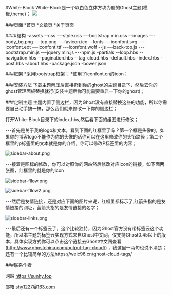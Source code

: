 #White-Block
White-Block是一个以白色立体方块为题的Ghost主题(模板,theme)；
![](https://github.com/Weic96/Whie-Block/blob/master/about-images/white-block.jpg)



###页面
	*首页
    *文章页
    *关于页面

####结构
	-assets
    	--css
        	---style.css
            ---bootstrap.min.css
        --images
        	---body_bg.png
            ---top.png
            ---favicon.ico
        --fonts
        	---iconfont.svg
            ---iconfont.eot
            ---iconfont.ttf
            ---iconfont.woff
        --js
        	---back-top.js
            ---bootstrap.min.js
            ---jquery.min.js
            ---npm.js
    -partials
    	--loop.hbs
        --navigation.hbs
        --pagination.hbs
        --tag_cloud.hbs
    -default.hbs
    -index.hbs
    -post.hbs
    -about.hbs
    -package.json
    -bower.json
    
###框架
	*采用bootstrap框架；
    *使用了iconfont.cn的icon；
    
###安装方法
下载主题解压后直接扔到你的ghost的主题目录下，然后去你的ghost管理面板替换就行(安装主题后你可能需要重启一下你的ghost)；

###定制主题
主题内置了侧边栏，因为Ghost没有直接替换这些的功能，所以你需要自己动手搞一搞，那么我们就来修改一下你的侧边栏；

打开White-Block目录下的index.hbs,然后看下面的组图进行修改；

---首先是关于我的logo和文本，看到下图的红框里了吗？第一个框是头像的，如果你的博客logo不能作为你的头像的话你可以在这里修改你的头衔路径；第二个框里的p标签里的文本就是你的介绍，你可以修改P标签里的内容；

![sidebar-about.png](https://github.com/Weic96/Whie-Block/blob/master/about-images/sidebar-about.png)

---接着是图标的修改，你可以对照你的网站然后修改对应icon的链接，如下面两张图，红框里的就是你的icon

![sidebar-fllow.png](https://github.com/Weic96/Whie-Block/blob/master/about-images/sidebar-fllow.png)


![sidebar-fllow2.png](https://github.com/Weic96/Whie-Block/blob/master/about-images/sidebar-fllow2.png)

---然后是友情链接，还是对应下面的图片来说，红框里都标示了,红箭头指的是友情链接的网址，蓝箭头指的是友情链接的名字；

![sidebar-links.png](https://github.com/Weic96/Whie-Block/blob/master/about-images/sidebar-links.png)

---最后还有一个标签云了，这个比较独特，因为Ghost官方没有带标签云这个功能，所以本主题的标签云实现方式来自Ghost中文网，仅支持Ghost0.45以上的版本，具体实现方式你可以点击这个链接去Ghost中文网查看(http://www.ghostchina.com/output-tag-cloud/) ，我这里一两句也说不清楚；还有一个比较简单的方法https://weic96.cn/ghost-cloud-tags/


###联系作者

网站 https://sunhy.top

邮箱 shy1227@163.com
